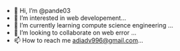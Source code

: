 - 👋 Hi, I’m @pande03
- 👀 I’m interested in web developement...
- 🌱 I’m currently learning compute science engineering ...
- 💞️ I’m looking to collaborate on web error ...
- 📫 How to reach me adiadv996@gmail.com...

<!---
pande03/pande03 is a ✨ special ✨ repository because its `README.md` (this file) appears on your GitHub profile.
You can click the Preview link to take a look at your changes.
--->
